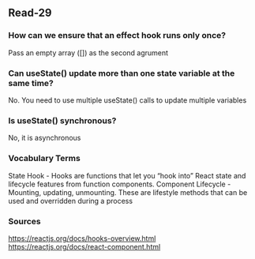 ## Read-29

### How can we ensure that an effect hook runs only once?
Pass an empty array ([]) as the second agrument


### Can useState() update more than one state variable at the same time?
No. You need to use multiple useState() calls to update multiple variables
  
### Is useState() synchronous?
No, it is asynchronous

### Vocabulary Terms
State Hook - Hooks are functions that let you “hook into” React state and lifecycle features from function components.
Component Lifecycle - Mounting, updating, unmounting. These are lifestyle methods that can be used and overridden during a process

### Sources
https://reactjs.org/docs/hooks-overview.html  
https://reactjs.org/docs/react-component.html
